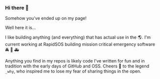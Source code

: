 ### Hi there 👋

Somehow you've ended up on my page!

Well here it is...

I like building anything (and everything) that has actual use in the 🌎. I'm current working at RapidSOS building mission critical emergency software 🚔 🚒 🚑 

Anything you find in my repos is likely code I've written for fun and in tradition with the early days of GitHub and OSS. Cheers 🍻 to the legend `_why`, who inspired me to lose my fear of sharing things in the open.
